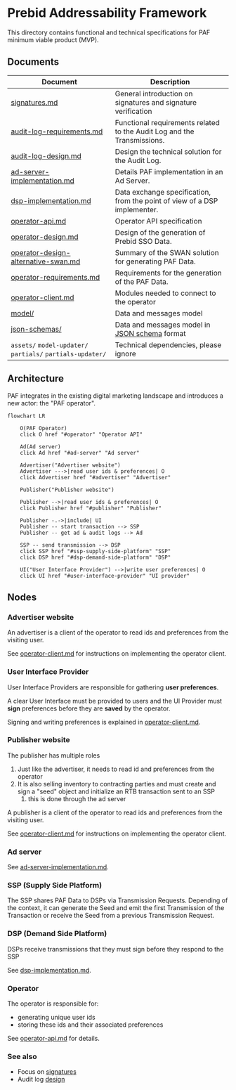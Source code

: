 # Prebid Addressability Framework

This directory contains functional and technical specifications for PAF minimum viable product (MVP). 

## Documents

| Document                                                                   | Description                                                                                         |
|----------------------------------------------------------------------------|-----------------------------------------------------------------------------------------------------|
| [signatures.md](signatures.md)                                             | General introduction on signatures and signature verification                                       |
| [audit-log-requirements.md](audit-log-requirements.md)                     | Functional requirements related to the Audit Log and the Transmissions.                             |
| [audit-log-design.md](audit-log-design.md)                                 | Design the technical solution for the Audit Log.                                                    |
| [ad-server-implementation.md](ad-server-implementation.md)                 | Details PAF implementation in an Ad Server.                                                         |
| [dsp-implementation.md](dsp-implementation.md)                             | Data exchange specification, from the point of view of a DSP implementer.                           |
| [operator-api.md](operator-api.md)                                         | Operator API specification                                                                          |
| [operator-design.md](operator-design.md)                                   | Design of the generation of Prebid SSO Data.                                                        |
| [operator-design-alternative-swan.md](operator-design-alternative-swan.md) | Summary of the SWAN solution for generating PAF Data.                                               |
| [operator-requirements.md](operator-requirements.md)                       | Requirements for the generation of the PAF Data.                                                    |
| [operator-client.md](operator-client.md)                                   | Modules needed to connect to the operator                                                           |
| [model/](model)                                                            | Data and messages model                                                                             |
| [json-schemas/](json-schemas)                                              | Data and messages model in [JSON schema](https://json-schema.org/understanding-json-schema/) format |
| `assets/` `model-updater/` `partials/` `partials-updater/`                 | Technical dependencies, please ignore                                                               |

## Architecture

PAF integrates in the existing digital marketing landscape and introduces a new actor: the "PAF operator".

```mermaid
flowchart LR
    
    O(PAF Operator)
    click O href "#operator" "Operator API"
    
    Ad(Ad server)
    click Ad href "#ad-server" "Ad server"
    
    Advertiser("Advertiser website")
    Advertiser --->|read user ids & preferences| O
    click Advertiser href "#advertiser" "Advertiser"
    
    Publisher("Publisher website")
    
    Publisher -->|read user ids & preferences| O
    click Publisher href "#publisher" "Publisher"
    
    Publisher -.->|include| UI
    Publisher -- start transaction --> SSP
    Publisher -- get ad & audit logs --> Ad
    
    SSP -- send transmission --> DSP
    click SSP href "#ssp-supply-side-platform" "SSP"
    click DSP href "#dsp-demand-side-platform" "DSP"
    
    UI("User Interface Provider") -->|write user preferences| O
    click UI href "#user-interface-provider" "UI provider"
```

## Nodes

### Advertiser website

An advertiser is a client of the operator to read ids and preferences from the visiting user.

See [operator-client.md](operator-client.md) for instructions on implementing the operator client.

### User Interface Provider

User Interface Providers are responsible for gathering **user preferences**.

A clear User Interface must be provided to users and the UI Provider must **sign** preferences before they are **saved**
by the operator.

Signing and writing preferences is explained in [operator-client.md](operator-client.md).

### Publisher website

The publisher has multiple roles

1. Just like the advertiser, it needs to read id and preferences from the operator
2. It is also selling inventory to contracting parties and must create and sign a "seed" object and initialize an RTB transaction sent to an SSP
   1. this is done through the ad server

A publisher is a client of the operator to read ids and preferences from the visiting user.

See [operator-client.md](operator-client.md) for instructions on implementing the operator client.

### Ad server

See [ad-server-implementation.md](ad-server-implementation.md).

### SSP (Supply Side Platform)

The SSP shares PAF Data to DSPs via Transmission Requests. Depending of the context, it can generate the Seed and emit the first Transmission of the Transaction or receive the Seed from a previous Transmission Request.

### DSP (Demand Side Platform)

DSPs receive transmissions that they must sign before they respond to the SSP

See [dsp-implementation.md](dsp-implementation.md).

### Operator

The operator is responsible for:
- generating unique user ids
- storing these ids and their associated preferences

See [operator-api.md](operator-api.md) for details.

### See also

- Focus on [signatures](signatures.md)
- Audit log [design](audit-log-design.md)
